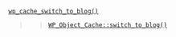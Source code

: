 <p><code><a href="https://developer.wordpress.org/reference/functions/wp_cache_switch_to_blog/">wp_cache_switch_to_blog()</a></code></p>

<blockquote>

> [`WP_Object_Cache::switch_to_blog()`](https://developer.wordpress.org/reference/classes/wp_object_cache/switch_to_blog/)

</blockquote>